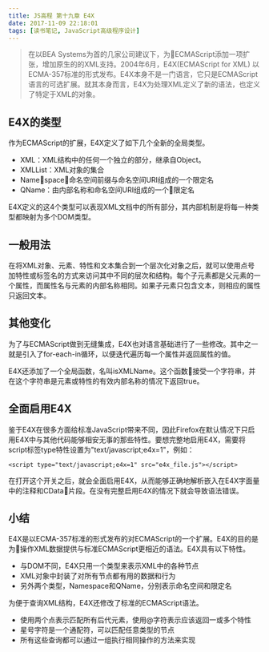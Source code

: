 ```yaml
---
title: JS高程 第十九章 E4X
date: 2017-11-09 22:18:01
tags: [读书笔记, JavaScript高级程序设计]
---
```

> 在以BEA Systems为首的几家公司建议下，为ECMAScript添加一项扩张，增加原生的的XML支持。2004年6月，E4X(ECMAScript for XML) 以ECMA-357标准的形式发布。E4X本身不是一门语言，它只是ECMAScript语言的可选扩展。就其本身而言，E4X为处理XML定义了新的语法，也定义了特定于XML的对象。

<!--more-->

## E4X的类型

作为ECMAScript的扩展，E4X定义了如下几个全新的全局类型。

- XML：XML结构中的任何一个独立的部分，继承自Object。
- XMLList：XML对象的集合
- Namespace：命名空间前缀与命名空间URI组成的一个限定名
- QName：由内部名称和命名空间URI组成的一个限定名

E4X定义的这4个类型可以表现XML文档中的所有部分，其内部机制是将每一种类型都映射为多个DOM类型。

## 一般用法

在将XML对象、元素、特性和文本集合到一个层次化对象之后，就可以使用点号加特性或标签名的方式来访问其中不同的层次和结构。每个子元素都是父元素的一个属性，而属性名与元素的内部名称相同。如果子元素只包含文本，则相应的属性只返回文本。

## 其他变化

为了与ECMAScript做到无缝集成，E4X也对语言基础进行了一些修改。其中之一就是引入了for-each-in循环，以便迭代遍历每一个属性并返回属性的值。

E4X还添加了一个全局函数，名叫isXMLName。这个函数接受一个字符串，并在这个字符串是元素或特性的有效内部名称的情况下返回true。

## 全面启用E4X

鉴于E4X在很多方面给标准JavaScript带来不同，因此Firefox在默认情况下只启用E4X中与其他代码能够相安无事的那些特性。要想完整地启用E4X，需要将script标签type特性设置为"text/javascript;e4x=1"，例如：

```
<script type="text/javascript;e4x=1" src="e4x_file.js"></script>
```

在打开这个开关之后，就会全面启用E4X，从而能够正确地解析嵌入在E4X字面量中的注释和CData片段。在没有完整启用E4X的情况下就会导致语法错误。

## 小结

E4X是以ECMA-357标准的形式发布的对ECMAScript的一个扩展。E4X的目的是为操作XML数据提供与标准ECMAScript更相近的语法。E4X具有以下特性。

- 与DOM不同，E4X只用一个类型来表示XML中的各种节点
- XML对象中封装了对所有节点都有用的数据和行为
- 另外两个类型，Namespace和QName，分别表示命名空间和限定名

为便于查询XML结构，E4X还修改了标准的ECMAScript语法。

- 使用两个点表示匹配所有后代元素，使用@字符表示应该返回一或多个特性
- 星号字符是一个通配符，可以匹配任意类型的节点
- 所有这些查询都可以通过一组执行相同操作的方法来实现